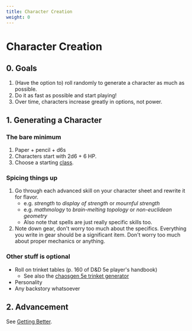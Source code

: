 ```yaml
---
title: Character Creation
weight: 0
---
```

# Character Creation

## 0. Goals
1. (Have the option to) roll randomly to generate a character as much as possible.
2. Do it as fast as possible and start playing!
3. Over time, characters increase greatly in options, not power.

## 1. Generating a Character
### The bare minimum
1. Paper + pencil + d6s
2. Characters start with 2d6 + 6 HP.
3. Choose a starting [class](/class).

### Spicing things up
1. Go through each advanced skill on your character sheet and rewrite it for flavor.
	- e.g. *strength* to *display of strength* or *mournful strength*
	- e.g. *mathmology* to *brain-melting topology* or *non-euclidean geometry*
	- Also note that spells are just really specific skills too.
2. Note down gear, don't worry too much about the specifics. Everything you write in gear should be a significant item. Don't worry too much about proper mechanics or anything.

### Other stuff is optional
- Roll on trinket tables (p. 160 of D&D 5e player's handbook)
  - See also the [chaosgen 5e trinket generator](https://www.chaosgen.com/dnd5e/trinket)
- Personality
- Any backstory whatsoever

## 2. Advancement
See [Getting Better](/rules/getting-better/).